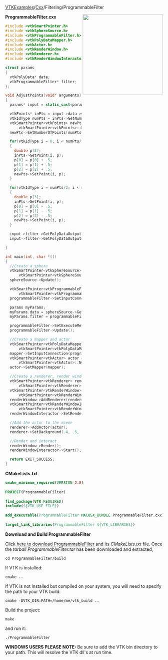 [VTKExamples](/home/)/[Cxx](/Cxx)/Filtering/ProgrammableFilter

<img align="right" src="https://github.com/lorensen/VTKExamples/blob/gh-pages/Testing/Baseline/Filtering/TestProgrammableFilter.png?raw=true" width="256" />

**ProgrammableFilter.cxx**
```c++
#include <vtkSmartPointer.h>
#include <vtkSphereSource.h>
#include <vtkProgrammableFilter.h>
#include <vtkPolyDataMapper.h>
#include <vtkActor.h>
#include <vtkRenderWindow.h>
#include <vtkRenderer.h>
#include <vtkRenderWindowInteractor.h>

struct params
{
  vtkPolyData* data;
  vtkProgrammableFilter* filter;
};

void AdjustPoints(void* arguments)
{
  params* input = static_cast<params*>(arguments);

  vtkPoints* inPts = input->data->GetPoints();
  vtkIdType numPts = inPts->GetNumberOfPoints();
  vtkSmartPointer<vtkPoints> newPts =
      vtkSmartPointer<vtkPoints>::New();
  newPts->SetNumberOfPoints(numPts);

  for(vtkIdType i = 0; i < numPts/2; i++)
  {
    double p[3];
    inPts->GetPoint(i, p);
    p[0] = p[0] + .5;
    p[1] = p[1] + .5;
    p[2] = p[2] + .5;
    newPts->SetPoint(i, p);
  }

  for(vtkIdType i = numPts/2; i < numPts; i++)
  {
    double p[3];
    inPts->GetPoint(i, p);
    p[0] = p[0] - .5;
    p[1] = p[1] - .5;
    p[2] = p[2] - .5;
    newPts->SetPoint(i, p);
  }

  input->filter->GetPolyDataOutput()->CopyStructure(input->data);
  input->filter->GetPolyDataOutput()->SetPoints(newPts);

}

int main(int, char *[])
{
  //Create a sphere
  vtkSmartPointer<vtkSphereSource> sphereSource =
      vtkSmartPointer<vtkSphereSource>::New();
  sphereSource->Update();

  vtkSmartPointer<vtkProgrammableFilter> programmableFilter =
      vtkSmartPointer<vtkProgrammableFilter>::New();
  programmableFilter->SetInputConnection(sphereSource->GetOutputPort());

  params myParams;
  myParams.data = sphereSource->GetOutput();
  myParams.filter = programmableFilter;

  programmableFilter->SetExecuteMethod(AdjustPoints, &myParams);
  programmableFilter->Update();

  //Create a mapper and actor
  vtkSmartPointer<vtkPolyDataMapper> mapper =
      vtkSmartPointer<vtkPolyDataMapper>::New();
  mapper->SetInputConnection(programmableFilter->GetOutputPort());
  vtkSmartPointer<vtkActor> actor =
      vtkSmartPointer<vtkActor>::New();
  actor->SetMapper(mapper);

  //Create a renderer, render window, and interactor
  vtkSmartPointer<vtkRenderer> renderer =
      vtkSmartPointer<vtkRenderer>::New();
  vtkSmartPointer<vtkRenderWindow> renderWindow =
      vtkSmartPointer<vtkRenderWindow>::New();
  renderWindow->AddRenderer(renderer);
  vtkSmartPointer<vtkRenderWindowInteractor> renderWindowInteractor =
      vtkSmartPointer<vtkRenderWindowInteractor>::New();
  renderWindowInteractor->SetRenderWindow(renderWindow);

  //Add the actor to the scene
  renderer->AddActor(actor);
  renderer->SetBackground(.4, .5, .6); // Background color white

  //Render and interact
  renderWindow->Render();
  renderWindowInteractor->Start();

  return EXIT_SUCCESS;
}
```
**CMakeLists.txt**
```cmake
cmake_minimum_required(VERSION 2.8)
 
PROJECT(ProgrammableFilter)
 
find_package(VTK REQUIRED)
include(${VTK_USE_FILE})
 
add_executable(ProgrammableFilter MACOSX_BUNDLE ProgrammableFilter.cxx)
 
target_link_libraries(ProgrammableFilter ${VTK_LIBRARIES})
```

**Download and Build ProgrammableFilter**

Click [here to download ProgrammableFilter](https://github.com/lorensen/VTKWikiExamplesTarballs/raw/master/ProgrammableFilter.tar) and its *CMakeLists.txt* file.
Once the *tarball ProgrammableFilter.tar* has been downloaded and extracted,
```
cd ProgrammableFilter/build 
```
If VTK is installed:
```
cmake ..
```
If VTK is not installed but compiled on your system, you will need to specify the path to your VTK build:
```
cmake -DVTK_DIR:PATH=/home/me/vtk_build ..
```
Build the project:
```
make
```
and run it:
```
./ProgrammableFilter
```
**WINDOWS USERS PLEASE NOTE:** Be sure to add the VTK bin directory to your path. This will resolve the VTK dll's at run time.

